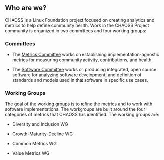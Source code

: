 ## Who are we?

CHAOSS is a Linux Foundation project focused on creating analytics and metrics to help define community health. Work in the CHAOSS Project community is organized in two committees and four working groups:

### Committees

- The [Metrics Committee](https://chaoss.community/metrics) works on establishing implementation-agnostic metrics for measuring community activity, contributions, and health.

- The [Software Committee](https://chaoss.community/software) works on producing integrated, open source software for analyzing software development, and definition of standards and models used in that software in specific use cases.

### Working Groups

The goal of the working groups is to refine the metrics and to work with software implementations. The workgroups are built around the four categories of metrics that CHAOSS has identified. The working groups are:

- Diversity and Inclusion WG

- Growth-Maturity-Decline WG

- Common Metrics WG

- Value Metrics WG

